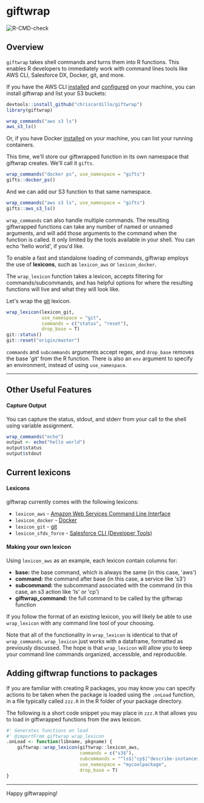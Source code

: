 # giftwrap

<!-- badges: start -->
![R-CMD-check](https://github.com/chriscardillo/giftwrap/workflows/R-CMD-check/badge.svg)
<!-- badges: end -->

## Overview

`giftwrap` takes shell commands and turns them into R functions. This enables R developers to immediately work with command lines tools like AWS CLI, Salesforce DX, Docker, git, and more.

If you have the AWS CLI [installed](https://docs.aws.amazon.com/cli/latest/userguide/cli-chap-install.html) and [configured](https://docs.aws.amazon.com/cli/latest/userguide/cli-chap-configure.html) on your machine, you can install giftwrap and list your S3 buckets:

```r
devtools::install_github("chriscardillo/giftwrap")
library(giftwrap)

wrap_commands("aws s3 ls")
aws_s3_ls()
```

Or, if you have Docker [installed](https://docs.docker.com/get-docker/) on your machine, you can list your running containers.

This time, we'll store our giftwrapped function in its own namespace that giftwrap creates. We'll call it `gifts`.

```r
wrap_commands("docker ps", use_namespace = "gifts")
gifts::docker_ps()
```

And we can add our S3 function to that same namespace.
```r
wrap_commands("aws s3 ls", use_namespace = "gifts")
gifts::aws_s3_ls()
```

`wrap_commands` can also handle multiple commands. The resulting giftwrapped functions can take any number of named or unnamed arguments, and will add those arguments to the command when the function is called. It only limited by the tools available in your shell. You can echo 'hello world', if you'd like.

To enable a fast and standalone loading of commands, giftwrap employs the use of **lexicons**, such as `lexicon_aws` or `lexicon_docker`.

The `wrap_lexicon` function takes a lexicon, accepts filtering for commands/subcommands, and has helpful options for where the resulting functions will live and what they will look like.

Let's wrap the [git]("https://git-scm.com/book/en/v2/Getting-Started-Installing-Git) lexicon.

```r
wrap_lexicon(lexicon_git,
             use_namespace = "git",
             commands = c("status", "reset"),
             drop_base = T)
git::status()
git::reset("origin/master")
```

`commands` and `subcommands` arguments accept regex, and `drop_base` removes the base 'git' from the R function. There is also an `env` argument to specify an environment, instead of using `use_namespace`.

-----

## Other Useful Features

#### Capture Output

You can capture the status, stdout, and stderr from your call to the shell using variable assignment.

```r
wrap_commands("echo")
output <- echo("hello world")
output$status
output$stdout
```


## Current lexicons

#### Lexicons

giftwrap currently comes with the following lexicons:

  - `lexicon_aws` - <a href="https://docs.aws.amazon.com/cli/latest/userguide/cli-chap-welcome.html" target="_blank">Amazon Web Services Command Line Interface</a>
  - `lexicon_docker` - <a href="https://docs.docker.com/get-started/" target="_blank">Docker</a>
  - `lexicon_git` - <a href="https://git-scm.com/book/en/v2/Getting-Started-Installing-Git" target="_blank">git</a>
  - `lexicon_sfdx_force` - <a href="https://developer.salesforce.com/blogs/2018/02/getting-started-salesforce-dx-part-3-5.html" target="_blank">Salesforce CLI (Developer Tools)</a>

#### Making your own lexicon

Using `lexicon_aws` as an example, each lexicon contain columns for:

  - **base:**  the base command, which is always the same (in this case, 'aws')
  - **command:** the command after base (in this case, a service like 's3')
  - **subcommand:** the subcommand associated with the command (in this case, an s3 action like 'ls' or 'cp')
  - **giftwrap_command:** the full command to be called by the giftwrap function

If you follow the format of an existing lexicon, you will likely be able to use `wrap_lexicon` with any command line tool of your choosing.

Note that all of the functionality in `wrap_lexicon` is identical to that of `wrap_commands`. `wrap_lexicon` just works with a dataframe, formatted as previously discussed. The hope is that `wrap_lexicon` will allow you to keep your command line commands organized, accessible, and reproducible.


## Adding giftwrap functions to packages

If you are familiar with creating R packages, you may know you can specify actions to be taken when the package is loaded using the `.onLoad` function, in a file typically called `zzz.R` in the R folder of your package directory.

The following is a short code snippet you may place in `zzz.R` that allows you to load in giftwrapped functions from the aws lexicon.

```r
#' Generates functions on load
#' @importFrom giftwrap wrap_lexicon
.onLoad <- function(libname, pkgname) {
    giftwrap::wrap_lexicon(giftwrap::lexicon_aws,
                           commands = c("s3$"),
                           subcommands = "^ls$|^cp$|^describe-instances$",
                           use_namespace = "mycoolpackage",
                           drop_base = T)
}
```

-----

Happy giftwrapping!
